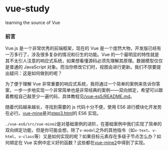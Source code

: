 # vue-study
learning the source of Vue 
### 前言
Vue.js 是一个非常优秀的前端框架，现在的 Vue 是一个庞然大物，开发版已经有一万多行了，涉及很多复杂的情况和衍生的功能。Vue 的一个最明显的特性就是其不太引人注意的响应式系统，如果想看懂源码必须先理解其原理。数据模型仅仅是普通的 JavaScript 对象。而当你修改它们时，视图会进行更新。我们不禁要提出疑问：这是如何做到的呢？

为了便于理解 Vue 非常重要的响应式系统，我将通过一个简单的案例来告诉你答案，一步一步地实现一个非常简单也是非常经典的案例——双向绑定，希望可以跟着教程自己敲至少一遍代码，具体教程见[/vue-es5/README.md](https://github.com/hamger/vue-study/blob/master/vue-es5/README.md)。

随着代码越来越长，寻找到需要的 js 代码十分不便，使用 ES6 进行模块化开发势在必行。[vue-mine](https://github.com/hamger/vue-study/tree/master/vue-es6/src/vue-mine)是对[step3.html](https://github.com/hamger/vue-study/blob/master/vue-es5/step3.html)的 ES6 实现。

`./vue-es6/src/vue-mine2`是对基础案例的进阶，在基础案例中我们实现了简单的双向绑定功能，但是你可能会想，除了`v-model`之外的其他指令（如`v-text`、`v-html`、`v-class`等）又是如何实现的呢？如果目标元素存在多级子节点怎么办？如何绑定在 Vue 实例中定义好的函数？这些都在[vue-mine2](https://github.com/hamger/vue-study/tree/master/vue-es6/src/vue-mine2)中得到了实现。